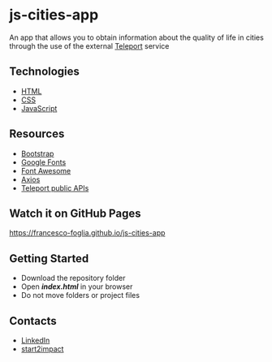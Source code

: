 # js-cities-app

An app that allows you to obtain information about the quality of life in cities through the use of the external [Teleport](https://developers.teleport.org/api/) service

## Technologies

* [HTML](https://html.spec.whatwg.org)
* [CSS](https://www.w3.org/TR/CSS)
* [JavaScript](https://developer.mozilla.org/en-US/docs/Web/JavaScript)

## Resources

* [Bootstrap](https://getbootstrap.com/)
* [Google Fonts](https://fonts.google.com/)
* [Font Awesome](https://fontawesome.com/)
* [Axios](https://axios-http.com/)
* [Teleport public APIs](https://developers.teleport.org/api/)

## Watch it on GitHub Pages

https://francesco-foglia.github.io/js-cities-app

## Getting Started

* Download the repository folder
* Open ***index.html*** in your browser
* Do not move folders or project files

## Contacts

* [LinkedIn](https://www.linkedin.com/in/foglia-francesco)
* [start2impact](https://talent.start2impact.it/profile/francesco-foglia)
